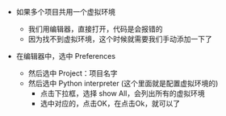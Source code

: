 - 如果多个项目共用一个虚拟环境
  - 我们用编辑器，直接打开，代码是会报错的
  - 因为找不到虚拟环境，这个时候就需要我们手动添加一下了

- 在编辑器中，选中 Preferences 
  - 然后选中 Project：项目名字
  - 然后选中 Python interpreter (这个里面就是配置虚拟环境的)
    - 点击下拉框，选择 show All，会列出所有的虚拟环境
    - 选中对应的，点击OK，在点击Ok，就可以了

